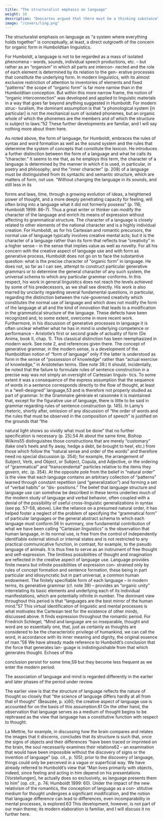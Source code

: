 ```yaml
---
title: "The structuralist emphasis on language"
weight: 10
description: "Descartes argued that there must be a thinking substance"
image: "/covers/ling.png"
---
```




The structuralist emphasis on language as “a system where everything holds together” is conceptually, at least, a direct outgrowth of the concern for organic form in Humboldtian linguistics. 

For Humboldt, a language is not to be
regarded as a mass of isolated phenomena – words, sounds, individual speech
productions, etc. – but rather as an “organism” in which all parts are intercon-
nected and the role of each element is determined by its relation to the gen-
erative processes that constitute the underlying form. In modern linguistics,
with its almost exclusive restriction of attention to inventories of elements and
fixed “patterns” the scope of “organic form” is far more narrow than in the
Humboldtian conception. But within this more narrow frame, the notion of
“organic interconnection” was developed and applied to linguistic materials in a
way that goes far beyond anything suggested in Humboldt. For modern struc-
turalism, the dominant assumption is that “a phonological system [in particular]
is not the mechanical sum of isolated phonemes, but an organic whole of which
the phonemes are the members and of which the structure is subject to laws.”52
These further developments are familiar, and I will say nothing more about
them here.

As noted above, the form of language, for Humboldt, embraces the rules of
syntax and word formation as well as the sound system and the rules that
determine the system of concepts that constitute the lexicon. He introduces a
further distinction between the form of a language and what he calls its
“character.” It seems to me that, as he employs this term, the character of a
language is determined by the manner in which it is used, in particular, in poetry
and philosophy; and the “inner character” (p. 208) of a language must be
distinguished from its syntactic and semantic structure, which are matters of
form, not use. “Without changing the language in its sounds, and still less in its

forms and laws, time, through a growing evolution of ideas, a heightened power
of thought, and a more deeply penetrating capacity for feeling, will often bring
into a language what it did not formerly possess” (p. 116; Humboldt 1999:
86–7). Thus a great writer or thinker can modify the character of the language
and enrich its means of expression without affecting its grammatical structure.
The character of a language is closely related to other elements of the national
character and is a highly individual creation. For Humboldt, as for his Cartesian
and romantic precursors, the normal use of language typically involves creative
mental acts; but it is the character of a language rather than its form that reflects
true “creativity” in a higher sense – in the sense that implies value as well as
novelty.
For all his concern with the creative aspect of language use and with form as
generative process, Humboldt does not go on to face the substantive question:
what is the precise character of “organic form” in language. He does not, so far
as I can see, attempt to construct particular generative grammars or to determine
the general character of any such system, the universal schema to which any
particular grammar conforms. In this respect, his work in general linguistics
does not reach the levels achieved by some of his predecessors, as we shall see
directly. His work is also marred by unclarity regarding several fundamental
questions, in particular, regarding the distinction between the rule-governed
creativity which constitutes the normal use of language and which does not
modify the form of the language at all and the kind of innovation that leads to a
modification in the grammatical structure of the language. These defects have
been recognized and, to some extent, overcome in more recent work.
Furthermore, in his discussion of generative processes in language it is often
unclear whether what he has in mind is underlying competence or performance –
Aristotle’s first or second grade of actuality of form (De Anima, book II, chap. 1).
This classical distinction has been reemphasized in modern work. See note 2, and
references given there. The concept of generative grammar, in the modern sense,
is a development of the Humboldtian notion of “form of language” only if the
latter is understood as form in the sense of “possession of knowledge” rather than
“actual exercise of knowledge,” in Aristotelian terms. (See note 39.)
It should, incidentally, be noted that the failure to formulate rules of sentence
construction in a precise way was not simply an oversight of Cartesian linguis-
tics. To some extent it was a consequence of the express assumption that the
sequence of words in a sentence corresponds directly to the flow of thought, at
least in a “well-designed” language,53 and is therefore not properly studied as
part of grammar. In the Grammaire générale et raisonnée it is maintained that,
except for the figurative use of language, there is little to be said in grammar
regarding rules of sentence construction (p. 145). In Lamy’s rhetoric, shortly
after, omission of any discussion of “the order of words and the rules that must
be observed in the composition of speech” is justified on the grounds that “the 

natural light shows so vividly what must be done” that no further specification is
necessary (p. 25).54 At about the same time, Bishop Wilkins55 distinguishes
those constructions that are merely “customary” (take one’s heels and fly away,
hedge a debt, be brought to heel, etc.) from those which follow the “natural
sense and order of the words” and therefore need no special discussion (p. 354);
for example, the arrangement of Subject, Verb, and Object, or Subject, Copula,
and Adjective, or the ordering of “grammatical” and “transcendental” particles
relative to the items they govern, etc. (p. 354).
At the opposite pole from the belief in “natural order” is the view that each
language contains an arbitrary collection of “patterns” learned through constant
repetition (and “generalization”) and forming a set of “verbal habits” or “dis-
positions.” The belief that language structure and language use can somehow be
described in these terms underlies much of the modern study of language and
verbal behavior, often coupled with a denial of the possibility of useful
cross-linguistic generalizations in syntax (see pp. 57–58, above). Like the
reliance on a presumed natural order, it has helped foster a neglect of the problem
of specifying the “grammatical form” of particular languages or the general
abstract schema to which each language must conform.56
In summary, one fundamental contribution of what we have been calling
“Cartesian linguistics” is the observation that human language, in its normal
use, is free from the control of independently identifiable external stimuli or
internal states and is not restricted to any practical communicative function, in
contrast, for example, to the pseudo language of animals. It is thus free to serve
as an instrument of free thought and self-expression. The limitless possibilities
of thought and imagination are reflected in the creative aspect of language use.
Language provides finite means but infinite possibilities of expression con-
strained only by rules of concept formation and sentence formation, these being
in part particular and idiosyncratic but in part universal, a common human
endowment. The finitely specifiable form of each language – in modern terms,
its generative grammar (cf. note 39) – provides an “organic unity” interrelating
its basic elements and underlying each of its individual manifestations, which
are potentially infinite in number.
The dominant view throughout this period is that “languages are the best
mirror of the human mind.”57 This virtual identification of linguistic and mental
processes is what motivates the Cartesian test for the existence of other minds,
discussed above. It finds expression throughout the romantic period. For
Friedrich Schlegel, “Mind and language are so inseparable, thought and word
are so essentially one, that, just as certainly as thoughts are considered to be the
characteristic privilege of humankind, we can call the word, in accordance with
its inner meaning and dignity, the original essence of man.”58 We have already
made reference to Humboldt’s conclusion that the force that generates lan-
guage is indistinguishable from that which generates thought. Echoes of this

conclusion persist for some time,59 but they become less frequent as we enter
the modern period.


The association of language and mind is regarded differently in the earlier and later phases of the period under review.

The earlier view is that the structure of language reflects the nature of thought so closely that “the science of language differs hardly at all from that of thought” (Beauzée, p. x)60; the creative aspect of language use is accounted for on the
basis of this assumption.61 On the other hand, the observation that language
serves as a medium of thought begins to be rephrased as the view that language
has a constitutive function with respect to thought. 

La Mettrie, for example, in discussing how the brain compares and relates the images that it discerns,
concludes that its structure is such that, once the signs of objects and their
differences “have been traced or imprinted on the brain, the soul necessarily
examines their relations62 – an examination that would have been impossible
without the discovery of signs or the invention of language” (op. cit., p. 105);
prior to the discovery of language, things could only be perceived in a vague or
superficial way. We have already referred to Humboldt’s view that “Man lives
primarily with objects, indeed, since feeling and acting in him depend on his
presentations [Vorstellungen], he actually does so exclusively, as language
presents them to him” (op. cit., p. 74; Humboldt 1999: 60). Under the impact
of the new relativism of the romantics, the conception of language as a con-
stitutive medium for thought undergoes a significant modification, and the
notion that language difference can lead to differences, even incomparability
in mental processes, is explored.63 This development, however, is not part of
our main theme; its modern elaboration is familiar, and I will discuss it no
further here.
